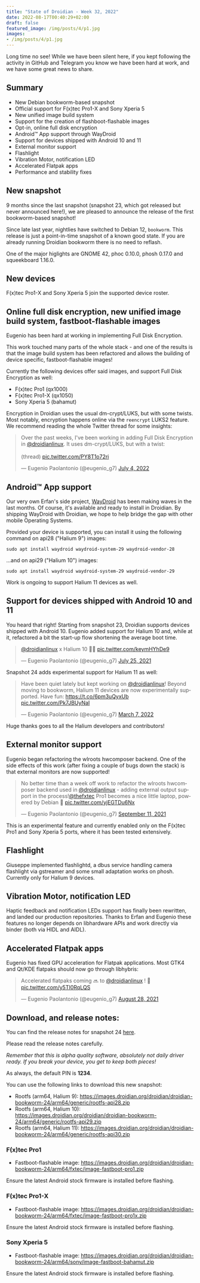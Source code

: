 ```yaml
---
title: "State of Droidian - Week 32, 2022"
date: 2022-08-17T00:40:29+02:00
draft: false
featured_image: /img/posts/4/p1.jpg
images:
- /img/posts/4/p1.jpg
---
```


Long time no see! While we have been silent here, if you kept following the activity in GitHub and Telegram you know we have been hard at work, and we have some great news to share.

<!--more-->

## Summary

* New Debian bookworm-based snapshot
* Official support for F(x)tec Pro1-X and Sony Xperia 5
* New unified image build system
* Support for the creation of flashboot-flashable images
* Opt-in, online full disk encryption
* Android™ App support through WayDroid
* Support for devices shipped with Android 10 and 11
* External monitor support
* Flashlight
* Vibration Motor, notification LED
* Accelerated Flatpak apps
* Performance and stability fixes

## New snapshot

9 months since the last snapshot (snapshot 23, which got released but never announced here!), we are pleased to announce the release of the first bookworm-based snapshot!

Since late last year, nightlies have switched to Debian 12, `bookworm`. This release is just a point-in-time snapshot of a known good state. If you are already running Droidian bookworm there is no need to reflash.

One of the major higlights are GNOME 42, phoc 0.10.0, phosh 0.17.0 and squeekboard 1.16.0.

## New devices

F(x)tec Pro1-X and Sony Xperia 5 join the supported device roster.

## Online full disk encryption, new unified image build system, fastboot-flashable images

Eugenio has been hard at working in implementing Full Disk Encryption.

This work touched many parts of the whole stack - and one of the results is that the image build system has been refactored and allows the building of device specific, fastboot-flashable images!

Currently the following devices offer said images, and support Full Disk Encryption as well:

* F(x)tec Pro1 (qx1000)
* F(x)tec Pro1-X (qx1050)
* Sony Xperia 5 (bahamut)

Encryption in Droidian uses the usual dm-crypt/LUKS, but with some twists. Most notably, encryption happens online via the `reencrypt` LUKS2 feature. We recommend reading the whole Twitter thread for some insights:

<blockquote class="twitter-tweet"><p lang="en" dir="ltr">Over the past weeks, I&#39;ve been working in adding Full Disk Encryption in <a href="https://twitter.com/droidianlinux?ref_src=twsrc%5Etfw">@droidianlinux</a>. It uses dm-crypt/LUKS, but with a twist:<br><br>(thread) <a href="https://t.co/PY8T1o72ri">pic.twitter.com/PY8T1o72ri</a></p>&mdash; Eugenio Paolantonio (@eugenio_g7) <a href="https://twitter.com/eugenio_g7/status/1543746872342466560?ref_src=twsrc%5Etfw">July 4, 2022</a></blockquote> <script async src="https://platform.twitter.com/widgets.js" charset="utf-8"></script> 


## Android™ App support

Our very own Erfan's side project, [WayDroid](https://waydro.id) has been making waves in the last months. Of course, it's available and ready to install in Droidian. By shipping WayDroid with Droidian, we hope to help bridge the gap with other mobile Operating Systems.

Provided your device is supported, you can install it using the following command on api28 ("Halium 9") images:

    sudo apt install waydroid waydroid-system-29 waydroid-vendor-28


...and on api29 ("Halium 10") images:

    sudo apt install waydroid waydroid-system-29 waydroid-vendor-29

Work is ongoing to support Halium 11 devices as well.

## Support for devices shipped with Android 10 and 11

You heard that right! Starting from snapshot 23, Droidian supports devices shipped with Android 10. Eugenio added support for Halium 10 and, while at it, refactored a bit the start-up flow shortening the average boot time.

<blockquote class="twitter-tweet"><p lang="in" dir="ltr"><a href="https://twitter.com/droidianlinux?ref_src=twsrc%5Etfw">@droidianlinux</a> x Halium 10 🎉🎉 <a href="https://t.co/keymHYhDe9">pic.twitter.com/keymHYhDe9</a></p>&mdash; Eugenio Paolantonio (@eugenio_g7) <a href="https://twitter.com/eugenio_g7/status/1419381058722729991?ref_src=twsrc%5Etfw">July 25, 2021</a></blockquote> <script async src="https://platform.twitter.com/widgets.js" charset="utf-8"></script> 

Snapshot 24 adds experimental support for Halium 11 as well:

<blockquote class="twitter-tweet"><p lang="en" dir="ltr">Have been quiet lately but kept working on <a href="https://twitter.com/droidianlinux?ref_src=twsrc%5Etfw">@droidianlinux</a>! Beyond moving to bookworm, Halium 11 devices are now experimentally supported. Have fun: <a href="https://t.co/6pm3uQyxUb">https://t.co/6pm3uQyxUb</a> <a href="https://t.co/Pk7JBUyNaI">pic.twitter.com/Pk7JBUyNaI</a></p>&mdash; Eugenio Paolantonio (@eugenio_g7) <a href="https://twitter.com/eugenio_g7/status/1500822359577608195?ref_src=twsrc%5Etfw">March 7, 2022</a></blockquote> <script async src="https://platform.twitter.com/widgets.js" charset="utf-8"></script> 

Huge thanks goes to all the Halium developers and contributors!

## External monitor support

Eugenio began refactoring the wlroots hwcomposer backend. One of the side effects of this work (after fixing a couple of bugs down the stack) is that external monitors are now supported!

<blockquote class="twitter-tweet"><p lang="en" dir="ltr">No better time than a week off work to refactor the wlroots hwcomposer backend used in <a href="https://twitter.com/droidianlinux?ref_src=twsrc%5Etfw">@droidianlinux</a> - adding external output support in the process!<a href="https://twitter.com/thefxtec?ref_src=twsrc%5Etfw">@thefxtec</a> Pro1 becomes a nice little laptop, powered by Debian 🚀 <a href="https://t.co/yjEGTDu6Nx">pic.twitter.com/yjEGTDu6Nx</a></p>&mdash; Eugenio Paolantonio (@eugenio_g7) <a href="https://twitter.com/eugenio_g7/status/1436765957939212288?ref_src=twsrc%5Etfw">September 11, 2021</a></blockquote> <script async src="https://platform.twitter.com/widgets.js" charset="utf-8"></script> 

This is an experimental feature and currently enabled only on the F(x)tec Pro1 and Sony Xperia 5 ports, where it has been tested extensively.

## Flashlight

Giuseppe implemented flashlightd, a dbus service handling camera flashlight via gstreamer and some small adaptation works on phosh. Currently only for Halium 9 devices.

## Vibration Motor, notification LED

Haptic feedback and notification LEDs support has finally been rewritten, and landed our production repositories.
Thanks to Erfan and Eugenio these features no longer depends on libhardware APIs and work directly via binder (both via HIDL and AIDL).

## Accelerated Flatpak apps

Eugenio has fixed GPU acceleration for Flatpak applications. Most GTK4 and Qt/KDE flatpaks should now go through libhybris:

<blockquote class="twitter-tweet"><p lang="en" dir="ltr">Accelerated flatpaks coming 🔜 to <a href="https://twitter.com/droidianlinux?ref_src=twsrc%5Etfw">@droidianlinux</a> ! 🚀 <a href="https://t.co/y5TI0RqLQS">pic.twitter.com/y5TI0RqLQS</a></p>&mdash; Eugenio Paolantonio (@eugenio_g7) <a href="https://twitter.com/eugenio_g7/status/1431581365712166914?ref_src=twsrc%5Etfw">August 28, 2021</a></blockquote> <script async src="https://platform.twitter.com/widgets.js" charset="utf-8"></script> 

## Download, and release notes:

You can find the release notes for snapshot 24 [here](https://github.com/droidian-images/droidian/releases/tag/droidian%2Fbookworm%2F24).

Please read the release notes carefully.

*Remember that this is alpha quality software, absolutely not daily driver ready. If you break your device, you get to keep both pieces!*

As always, the default PIN is **1234**.

You can use the following links to download this new snapshot:

* Rootfs (arm64, Halium 9): https://images.droidian.org/droidian/droidian-bookworm-24/arm64/generic/rootfs-api28.zip
* Rootfs (arm64, Halium 10): https://images.droidian.org/droidian/droidian-bookworm-24/arm64/generic/rootfs-api29.zip
* Rootfs (arm64, Halium 11): https://images.droidian.org/droidian/droidian-bookworm-24/arm64/generic/rootfs-api30.zip

### F(x)tec Pro1

* Fastboot-flashable image: https://images.droidian.org/droidian/droidian-bookworm-24/arm64/fxtec/image-fastboot-pro1.zip

Ensure the latest Android stock firmware is installed before flashing.

### F(x)tec Pro1-X

* Fastboot-flashable image: https://images.droidian.org/droidian/droidian-bookworm-24/arm64/fxtec/image-fastboot-pro1x.zip

Ensure the latest Android stock firmware is installed before flashing.

### Sony Xperia 5

* Fastboot-flashable image: https://images.droidian.org/droidian/droidian-bookworm-24/arm64/sony/image-fastboot-bahamut.zip

Ensure the latest Android stock firmware is installed before flashing.